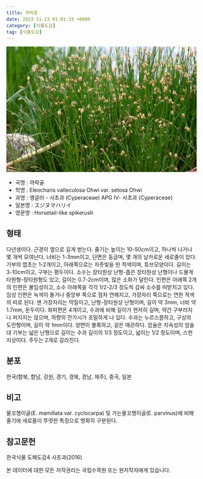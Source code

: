 ```yaml
---
title: 까락골
date: 2023-11-23 01:01:33 +0800
category: [식물도감]
tag: [식물도감]
---
```




![까락골](/assets/img/fileUpload/plants/basic/Cyperaceae/Eleocharis/5773/5773_1_th2.jpg)
- 국명 : 까락골
- 학명 : Eleocharis valleculosa Ohwi var. setosa Ohwi
- 과명 : 앵글러 - 사초과 (Cyperaceae) APG Ⅳ- 사초과 (Cyperaceae)
- 일본명 : スジヌマハリイ
- 영문명 : Horsetail-like spikerush


## 형태
다년생이다. 근경이 옆으로 길게 벋는다. 줄기는 높이는 10-50cm이고, 하나씩 나거나 몇 개씩 모여난다. 너비는 1-3mm이고, 단면은 둥글며, 몇 개의 날카로운 세로줄이 있다. 기부의 엽초는 1-2개이고, 아래쪽으로는 자줏빛을 띤 적색이며, 튜브모양이다. 길이는 3-10cm이고, 구부는 평두이다. 소수는 장타원상 난형-좁은 장타원상 난형이나 드물게 타원형-장타원형도 있고, 길이는 0.7-2cm이며, 많은 소화가 달린다. 인편은 아래쪽 2개의 인편은 불임성이고, 소수 아래쪽을 각각 1/2-2/3 정도씩 감싸 소수를 떠받치고 있다. 임성 인편은 녹색이 돌거나 중앙부 쪽으로 점차 연해지고, 가장자리 쪽으로는 연한 적색의 띠로 된다. 맨 가장자리는 막질이고, 난형-장타원상 난형이며, 길이 약 3mm, 너비 약 1.7mm, 둔두이다. 화피편은 4개이고, 수과에 비해 길이가 현저히 길며, 약간 구부러지나 퍼지지는 않으며, 하향의 잔가시가 조밀하게 나 있다. 수과는 누르스름하고, 구상의 도란형이며, 길이 약 1mm이다. 양면이 볼록하고, 겉은 매끈하다. 암술은 지속성의 암술대 기부는 넓은 난형으로 길이는 수과 길이의 1/3 정도이고, 넓이는 1/2 정도이며, 스펀지상이다. 주두는 2개로 갈라진다.
## 분포
한국(함북, 함남, 강원, 경기, 경북, 경남, 제주), 중국, 일본
## 비고
물꼬챙이골(E. mamillata var. cyclocarpa) 및 가는물꼬챙이골(E. parvinus)에 비해 줄기에 세로줄이 뚜렷한 특징으로 명확히 구분된다.
## 참고문헌
한국식물 도해도감4 사초과(2016)






본 데이터에 대한 모든 저작권리는 국립수목원 또는 원저작자에게 있습니다.
